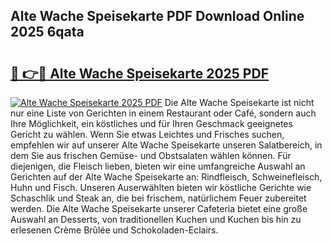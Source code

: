 ## Alte Wache Speisekarte PDF Download Online 2025 6qata

# <h2><a href="http://gc7t89b.nevu.top/?p=Alte+Wache+Speisekarte">🔗 👉🔴 Alte Wache Speisekarte 2025 PDF</a></h2>

[![Alte Wache Speisekarte 2025 PDF](https://i.imgur.com/dBaPXMq.png)](http://gc7t89b.nevu.top/?p=Alte+Wache+Speisekarte)
Die Alte Wache Speisekarte ist nicht nur eine Liste von Gerichten in einem Restaurant oder Café, sondern auch Ihre Möglichkeit, ein köstliches und für Ihren Geschmack geeignetes Gericht zu wählen. Wenn Sie etwas Leichtes und Frisches suchen, empfehlen wir auf unserer Alte Wache Speisekarte unseren Salatbereich, in dem Sie aus frischen Gemüse- und Obstsalaten wählen können. Für diejenigen, die Fleisch lieben, bieten wir eine umfangreiche Auswahl an Gerichten auf der Alte Wache Speisekarte an: Rindfleisch, Schweinefleisch, Huhn und Fisch. Unseren Auserwählten bieten wir köstliche Gerichte wie Schaschlik und Steak an, die bei frischem, natürlichem Feuer zubereitet werden. Die Alte Wache Speisekarte unserer Cafeteria bietet eine große Auswahl an Desserts, von traditionellen Kuchen und Kuchen bis hin zu erlesenen Crème Brûlée und Schokoladen-Eclairs.
